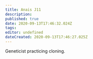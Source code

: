 ```yaml
---
title: Anais J11
description: 
published: true
date: 2020-09-13T17:46:32.024Z
tags: 
editor: undefined
dateCreated: 2020-09-13T17:46:27.025Z
---
```


Geneticist practicing cloning.